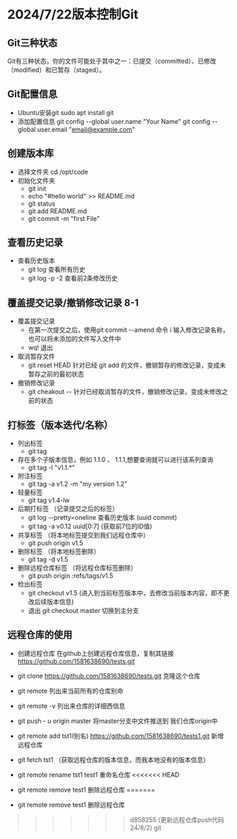 # 2024/7/22版本控制Git
## Git三种状态
Git有三种状态，你的文件可能处于其中之一：已提交（committed）、已修改（modified）和已暂存（staged）。

## Git配置信息
- Ubuntu安装git
    sudo apt  install git
- 添加配置信息
git config --global user.name "Your Name"
git config --global user.email "email@example.com"

## 创建版本库
- 选择文件夹
 cd /opt/code
- 初始化文件夹
  - git init
  - echo "#hello world" >> README.md
  - git status
  - git add README.md
  - git commit -m "first File"

## 查看历史记录
- 查看历史版本
    - git log  查看所有历史
    - git log -p -2 查看前2条修改历史

## 覆盖提交记录/撤销修改记录 8-1
- 覆盖提交记录
    - 在第一次提交之后，使用git commit --amend 命令 i 输入修改记录名称，也可以将未添加的文件写入文件中
    - wq! 退出
- 取消暂存文件
    - git reset HEAD <file>   针对已经 git add 的文件，撤销暂存的修改记录，变成未暂存之前的最初状态
- 撤销修改记录
    - git cheakout -- <file> 针对已经取消暂存的文件，撤销修改记录，变成未修改之前的状态

## 打标签（版本迭代/名称）
- 列出标签
    - git tag
- 存在多个子版本信息，例如 1.1.0 、 1.1.1,想要查询就可以进行该系列查询
    - git tag -l "v1.1.*"
- 附注标签
    - git tag -a v1.2 -m "my version 1.2"
- 轻量标签
    - git tag v1.4-lw
- 后期打标签 （记录提交之后的标签）
    - git log --pretty=oneline 查看历史版本 (uuid commit)
    - git tag -a v0.12 uuid[0:7] (获取前7位的ID值)
- 共享标签 （将本地标签提交到我们远程仓库中）
    - git push origin v1.5
- 删除标签 （将本地标签删除）
    - git tag -d v1.5
- 删除远程仓库标签 （将远程仓库标签删除）
    - git push origin :refs/tags/v1.5
- 检出标签
    - git checkout v1.5 (进入到当前标签版本中，去修改当前版本内容，即不更改后续版本信息)
    - 退出 git checkout master 切换到主分支

## 远程仓库的使用
- 创建远程仓库 在github上创建远程仓库信息，复制其链接 https://github.com/1581638690/tests.git
- git clone https://github.com/1581638690/tests.git 克隆这个仓库
- git remote 列出来当前所有的仓库别命
- git remote -v 列出来仓库的详细西信息
- git push - u origin master 将master分支中文件推送到 我们仓库origin中

- git remote add  tst1(别名) https://github.com/1581638690/tests1.git 新增远程仓库
- git fetch tst1 （获取远程仓库的版本信息，而我本地没有的版本信息）
- git remote rename tst1 test1 重命名仓库
<<<<<<< HEAD
- git remote remove test1 删除远程仓库
=======
- git remote remove test1 删除远程仓库

>>>>>>> d858255 (更新远程仓库push代码24/8/2)
git